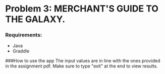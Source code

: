 # Problem 3: MERCHANT'S GUIDE TO THE GALAXY.

### Requirements:
- Java
- Graddle

###How to use the app
The input values are in line with the ones provided in the assignment pdf.
Make sure to type "exit" at the end to view results.